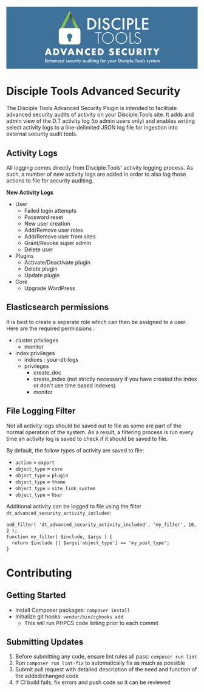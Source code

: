 ![Advanced Security banner](/assets/banner-772x250.png)

# Disciple Tools Advanced Security
The Disciple Tools Advanced Security Plugin is intended to facilitate advanced security audits 
of activity on your Disciple.Tools site. It adds and admin view of the D.T activity log
(to admin users only) and enables writing select activity logs to a line-delimited JSON
log file for ingestion into external security audit tools.

## Activity Logs
All logging comes directly from Disciple.Tools' activity logging process. As such, a number
of new activity logs are added in order to also log those actions to file for security auditing.

**New Activity Logs**
* User
  * Failed login attempts
  * Password reset
  * New user creation
  * Add/Remove user roles
  * Add/Remove user from sites
  * Grant/Revoke super admin
  * Delete user
* Plugins
  * Activate/Deactivate plugin
  * Delete plugin
  * Update plugin
* Core
  * Upgrade WordPress
  
## Elasticsearch permissions

It is best to create a separate role which can then be assigned to a user. Here are the required permissions :

* cluster privileges
  * monitor
* index privileges
  * indices : your-dt-logs
  * privileges
    * create_doc
    * create_index (not strictly necessary if you have created the index or don't use time based indexes)
    * monitor
  
  
## File Logging Filter
Not all activity logs should be saved out to file as some are part of the normal operation of
the system. As a result, a filtering process is run every time an activity log is saved to 
check if it should be saved to file.

By default, the follow types of activity are saved to file:
* `action` = `export`
* `object_type` = `core`
* `object_type` = `plugin`
* `object_type` = `theme`
* `object_type` = `site_link_system`
* `object_type` = `User`

Additional activity can be logged to file using the filter `dt_advanced_security_activity_included`:

```
add_filter( 'dt_advanced_security_activity_included', 'my_filter', 10, 2 );
function my_filter( $include, $args ) {
  return $include || $args['object_type'] == 'my_post_type';
}
```

# Contributing
## Getting Started
* Install Composer packages: `composer install`
* Initialize git hooks: `vendor/bin/cghooks add`
  * This will run PHPCS code linting prior to each commit

## Submitting Updates
1. Before submitting any code, ensure lint rules all pass: `composer run lint`
  1. Run `composer run lint-fix` to automatically fix as much as possible
2. Submit pull request with detailed description of the need and function of the added/changed code
3. If CI build fails, fix errors and push code so it can be reviewed
